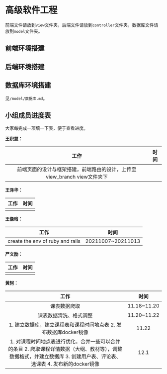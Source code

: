 #  高级软件工程

前端文件请放到`view`文件夹，后端文件请放到`controller`文件夹，数据库文件请放到`model`文件夹。



## 前端环境搭建



## 后端环境搭建



## 数据库环境搭建

见`/model/数据库.md`。



## 小组成员进度表

大家每完成一项填一下表，便于查看进度。

**王积慧：**

| 工作 | 时间 |
| :--: | :------: |
| 前端页面的设计与框架搭建，前端路由的设计，上传至view_branch view文件夹下  |          |

**王泽华：**

| 工作 | 时间 |
| :--: | :------: |
|      |          |

**王像晗：**

| 工作 | 时间 |
| :--: | :------: |
| create the env of ruby and rails |  20211007~20211013         |

**严文励：**

| 工作 | 时间 |
| :--: | :------: |
|      |          |

**黄轲：**

|                             工作                             |    时间     |
| :----------------------------------------------------------: | :---------: |
|                         课表数据爬取                         | 11.18~11.20 |
|                    课表数据清洗、格式调整                    | 11.20~11.22 |
| 1. 建立数据库，建立课程表和课程时间地点表  2. 发布数据库docker镜像 |    11.22    |
| 1. 对课程时间地点表进行优化，合并一些可以合并的条目  2. 爬取课程详情数据（大纲、教材等），调整数据格式，并建立数据库  3. 创建用户表、评论表、选课表  4. 发布新的docker镜像 |    12.1     |

